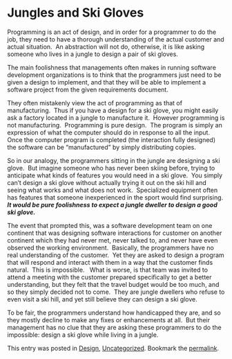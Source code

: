 #  Jungles and Ski Gloves

Programming is an act of design, and in order for a programmer to do the job, they need to have a thorough understanding of the actual customer and actual situation.  An abstraction will not do, otherwise, it is like asking someone who lives in a jungle to design a pair of ski gloves.  

The main foolishness that managements often makes in running software development organizations is to think that the programmers just need to be given a design to implement, and that they will be able to implement a software project from the given requirements document.  

They often mistakenly view the act of programming as that of manufacturing.  Thus if you have a design for a ski glove, you might easily ask a factory located in a jungle to manufacture it.  However programming is not manufacturing.  Programming is pure design.  The program is simply an expression of what the computer should do in response to all the input.  Once the computer program is completed (the interaction fully designed) the software can be “manufactured” by simply distributing copies.  

So in our analogy, the programmers sitting in the jungle are designing a ski glove.  But imagine someone who has never been skiing before, trying to anticipate what kinds of features you would need in a ski glove.  You simply can’t design a ski glove without actually trying it out on the ski hill and seeing what works and what does not work.  Specialized equipment often has features that someone inexperienced in the sport would find surprising.  **_It would be pure foolishness to expect a jungle dweller to design a good ski glove._**  
 
The event that prompted this, was a software development team on one continent that was designing software interactions for customer on another continent which they had never met, never talked to, and never have even observed the working environment.  Basically, the programmers have no real understanding of the customer.  Yet they are asked to design a program that will respond and interact with them in a way that the customer finds natural.  This is impossible.   What is worse, is that team was invited to attend a meeting with the customer prepared specifically to get a better understanding, but they felt that the travel budget would be too much, and so they simply decided not to come.  They are jungle dwellers who refuse to even visit a ski hill, and yet still believe they can design a ski glove.  

To be fair, the programmers understand how handicapped they are, and so they mostly decline to make any fixes or enhancements at all.  But their management has no clue that they are asking these programmers to do the impossible: design a ski glove while living in a jungle.

This entry was posted in [Design](https://agiletribe.purplehillsbooks.com/category/design/), [Uncategorized](https://agiletribe.purplehillsbooks.com/category/uncategorized/). Bookmark the [permalink](https://agiletribe.purplehillsbooks.com/2017/03/04/jungles-and-ski-gloves/ "Permalink to Jungles and Ski Gloves").